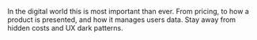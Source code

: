 In the digital world this is most important than ever. From pricing, to how a product is presented, and how it manages users data. Stay away from hidden costs and UX dark patterns.